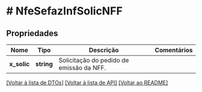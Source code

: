 # # NfeSefazInfSolicNFF

## Propriedades

Nome | Tipo | Descrição | Comentários
------------ | ------------- | ------------- | -------------
**x_solic** | **string** | Solicitação do pedido de emissão da NFF. |

[[Voltar à lista de DTOs]](../../README.md#models) [[Voltar à lista de API]](../../README.md#endpoints) [[Voltar ao README]](../../README.md)
